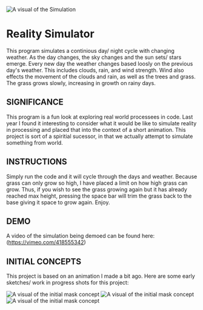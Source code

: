 ![A visual of the Simulation](https://github.com/gjonesdesign/simulation/blob/master/screenshots/demo.png)  

# Reality Simulator
This program simulates a continious day/ night cycle with changing weather. As the day changes, the sky changes and the sun sets/ stars emerge. Every new day the weather changes based loosly on the previous day's weather. This includes clouds, rain, and wind strength. Wind also effects the movement of the clouds and rain, as well as the trees and grass. The grass grows slowly, increasing in growth on rainy days.

## SIGNIFICANCE
This program is a fun look at exploring real world processees in code. Last year I found it interesting to consider what it would be like to simulate reality in processing and placed that into the context of a short animation. This project is sort of a spiritial sucessor, in that we actually attempt to simulate something from world. 

## INSTRUCTIONS  
Simply run the code and it will cycle through the days and weather. Because grass can only grow so high, I have placed a limit on how high grass can grow. Thus, if you wish to see the grass growing again but it has already reached max height, pressing the space bar will trim the grass back to the base giving it space to grow again. Enjoy.

## DEMO
A video of the simulation being demoed can be found here:
(https://vimeo.com/418555342)

## INITIAL CONCEPTS
This project is based on an animation I made a bit ago. Here are some early sketches/ work in progress shots for this project:

![A visual of the initial mask concept](//)
![A visual of the initial mask concept](//)
![A visual of the initial mask concept](//)

